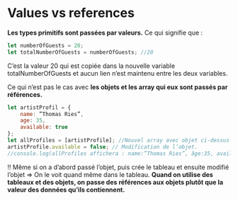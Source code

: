 # Values vs references

**Les types primitifs sont passées par valeurs.** Ce qui signifie que :

```javascript
let numberOfGuests = 20;
let totalNumberOfGuests = numberOfGuests; //20
```

C’est la valeur 20 qui est copiée dans la nouvelle variable totalNumberOfGuests et aucun lien n’est maintenu entre les deux variables.

Ce qui n’est pas le cas avec **les objets et les array qui eux sont passés par références.**

```javascript
let artistProfil = {
    name: ”Thomas Ries”,
    age: 35,
    available: true
};
let allProfiles = [artistProfile]; //Nouvel array avec objet ci-dessus
artistProfile.available = false; // Modification de l’objet.
//console.log(allProfiles affichera : name:”Thomas Ries”, âge:35, available: false
```

!! Même si on a d’abord passé l’objet, puis crée le tableau et ensuite modifié l’objet => On le voit quand même dans le tableau. **Quand on utilise des tableaux et des objets, on passe des références aux objets plutôt que la valeur des données qu’ils contiennent.**